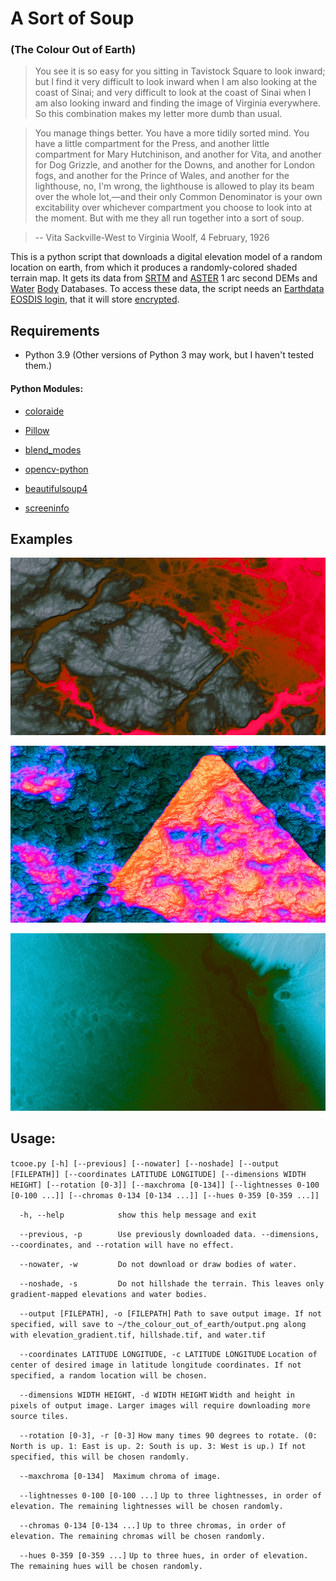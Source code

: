 # A Sort of Soup
### (The Colour Out of Earth)

> You see it is so easy for you sitting in Tavistock Square to look inward; but I find it very difficult to look inward when I am also looking at the coast of Sinai; and very difficult to look at the coast of Sinai when I am also looking inward and finding the image of Virginia everywhere. So this combination makes my letter more dumb than usual.

> You manage things better. You have a more tidily sorted mind. You have a little compartment for the Press, and another little compartment for Mary Hutchinison, and another for Vita, and another for Dog Grizzle, and another for the Downs, and another for London fogs, and another for the Prince of Wales, and another for the lighthouse, no, I'm wrong, the lighthouse is allowed to play its beam over the whole lot,—and their only Common Denominator is your own excitability over whichever compartment you choose to look into at the moment. But with me they all run together into a sort of soup.

> -- Vita Sackville-West to Virginia Woolf, 4 February, 1926

This is a python script that downloads a digital elevation model of a random location on earth, from which it produces a randomly-colored shaded terrain map. It gets its data from [SRTM](https://lpdaac.usgs.gov/products/srtmgl1v003/) and [ASTER](https://lpdaac.usgs.gov/products/astgtmv003/) 1 arc second DEMs and [Water](https://lpdaac.usgs.gov/products/srtmswbdv003/) [Body](https://lpdaac.usgs.gov/products/astwbdv001/) Databases. To access these data, the script needs an [Earthdata EOSDIS login](https://urs.earthdata.nasa.gov/users/new), that it will store [encrypted](https://github.com/zoggop/a-sort-of-soup/blob/main/catacomb.py).

## Requirements

- Python 3.9 (Other versions of Python 3 may work, but I haven't tested them.)

#### Python Modules:

- [coloraide](https://facelessuser.github.io/coloraide/)

- [Pillow](https://python-pillow.org/)

- [blend_modes](https://github.com/flrs/blend_modes)

- [opencv-python](https://pypi.org/project/opencv-python/)

- [beautifulsoup4](https://pypi.org/project/beautifulsoup4/)

- [screeninfo](https://pypi.org/project/screeninfo/)

## Examples

![Example Terrain Map 1](example1.jpg "a lake of lava")

![Example Terrain Map 2](example2.jpg "a triangular artifact in the ASTER DEM")

![Example Terrain Map 3](example3.jpg "God's oily fingerprints")

## Usage:

`tcooe.py [-h] [--previous] [--nowater] [--noshade] [--output [FILEPATH]] [--coordinates LATITUDE LONGITUDE] [--dimensions WIDTH HEIGHT] [--rotation [0-3]] [--maxchroma [0-134]] [--lightnesses 0-100 [0-100 ...]] [--chromas 0-134 [0-134 ...]] [--hues 0-359 [0-359 ...]]`

`  -h, --help            show this help message and exit`

`  --previous, -p        Use previously downloaded data. --dimensions, --coordinates, and --rotation will have no effect.`

`  --nowater, -w         Do not download or draw bodies of water.`

`  --noshade, -s         Do not hillshade the terrain. This leaves only gradient-mapped elevations and water bodies.`

`  --output [FILEPATH], -o [FILEPATH]`
                        `Path to save output image. If not specified, will save to ~/the_colour_out_of_earth/output.png along with elevation_gradient.tif, hillshade.tif, and water.tif`

`  --coordinates LATITUDE LONGITUDE, -c LATITUDE LONGITUDE`
                        `Location of center of desired image in latitude longitude coordinates. If not specified, a random location will be chosen.`

`  --dimensions WIDTH HEIGHT, -d WIDTH HEIGHT`
                        `Width and height in pixels of output image. Larger images will require downloading more source tiles.`

`  --rotation [0-3], -r [0-3]`
                        `How many times 90 degrees to rotate. (0: North is up. 1: East is up. 2: South is up. 3: West is up.) If not specified, this will be chosen randomly.`

`  --maxchroma [0-134]  Maximum chroma of image.`

`  --lightnesses 0-100 [0-100 ...]`
                        `Up to three lightnesses, in order of elevation. The remaining lightnesses will be chosen randomly.`

`  --chromas 0-134 [0-134 ...]`
                        `Up to three chromas, in order of elevation. The remaining chromas will be chosen randomly.`

`  --hues 0-359 [0-359 ...]`
                        `Up to three hues, in order of elevation. The remaining hues will be chosen randomly.`